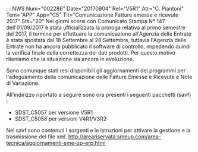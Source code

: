  :  : NWS Num="002286" Date="20170904" Rel="V5R1" Atr="C. Piantoni" Tem="APP" App="C5" Tit="Comunicazione Fatture emesse e ricevute 2017" Sts="20"
Nei giorni scorsi con Comunicato Stampa N° 147 dell'01/09/2017 è stata ufficializzata la proroga relativa al primo semestre del 2017, il termine per effettuare la comunicazione all'Agenzia delle Entrate è stata spostata dal 18 Settembre al 28 Settembre, tuttavia l'Agenzia delle Entrate non ha
ancora pubblicato il software di controllo, impedendo quindi la verifica finale della correttezza dei dati prodotti. Per questo motivo riteniamo che la situazione sia ancora in evoluzione.

Sono comunque stati resi disponibili gli aggiornamenti dei programmi per l'adeguamento della comunicazione delle Fatture Emesse e Ricevute e Note di Variazione.

All'indirizzo riportato a seguire sono ora presenti i seguenti pacchetti (savf) : 
<ul>
<li> SDST_C5057 per versione V5R1   </li>
<li> SDST_C5058 per versioni V4R1/V3R2   </li>
</ul>

Nei savf sono contenuti i sorgenti e le istruzioni per attivare la gestione e la trasmissione del file xml.
http://areariservata.smeup.com/area-tecnica/aggiornamenti-sme-up-erp.html 